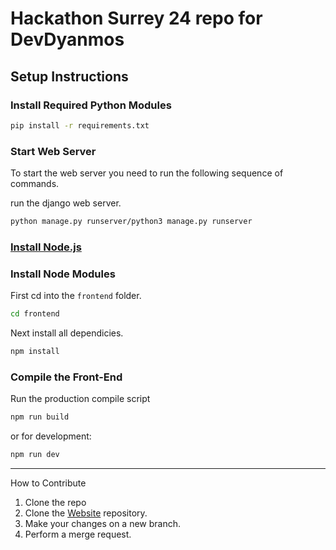 # Hackathon Surrey 24 repo for DevDyanmos

## Setup Instructions

### Install Required Python Modules

```bash
pip install -r requirements.txt
```
### Start Web Server

To start the web server you need to run the following sequence of commands.

run the django web server.
```bash
python manage.py runserver/python3 manage.py runserver
```

### [Install Node.js](https://nodejs.org/en/)

### Install Node Modules

First cd into the ```frontend``` folder.
```bash
cd frontend
```
Next install all dependicies.
```bash
npm install
```

### Compile the Front-End

Run the production compile script
```bash
npm run build
```
or for development:
```bash
npm run dev
```
___
How to Contribute
1. Clone the repo
2. Clone the [Website](https://github.com/Team-Surtes/Website) repository.
3. Make your changes on a new branch.
4. Perform a merge request.
